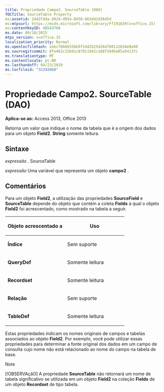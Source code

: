 ```yaml
---
title: Propriedade Campo2. SourceTable (DAO)
TOCTitle: SourceTable Property
ms:assetid: 24d2fdda-d924-d95e-8458-063dd1d36d5d
ms:mtpsurl: https://msdn.microsoft.com/library/Ff191839(v=office.15)
ms:contentKeyID: 48543768
ms.date: 09/18/2015
mtps_version: v=office.15
localization_priority: Normal
ms.openlocfilehash: a3ecf8b6655bb9f1dd2b25d264708112834e8a90
ms.sourcegitcommit: 8fe462c32b91c87911942c188f3445e85a54137c
ms.translationtype: MT
ms.contentlocale: pt-BR
ms.lasthandoff: 04/23/2019
ms.locfileid: "32292668"
---
```

# <a name="field2sourcetable-property-dao"></a>Propriedade Campo2. SourceTable (DAO)


**Aplica-se ao:** Access 2013, Office 2013

Retorna um valor que indique o nome da tabela que é a origem dos dados para um objeto **Field2**. **String** somente leitura.

## <a name="syntax"></a>Sintaxe

*expressão* . SourceTable

*expressão* Uma variável que representa um objeto **campo2** .

## <a name="remarks"></a>Comentários

Para um objeto **Field2**, a utilização das propriedades **SourceField** e **SourceTable** depende do objeto que contém a coleta **Fields** à qual o objeto **Field2** foi acrescentado, como mostrado na tabela a seguir.

<table>
<colgroup>
<col style="width: 50%" />
<col style="width: 50%" />
</colgroup>
<thead>
<tr class="header">
<th><p>Objeto acrescentado a</p></th>
<th><p>Uso</p></th>
</tr>
</thead>
<tbody>
<tr class="odd">
<td><p><strong>Índice</strong></p></td>
<td><p>Sem suporte</p></td>
</tr>
<tr class="even">
<td><p><strong>QueryDef</strong></p></td>
<td><p>Somente leitura</p></td>
</tr>
<tr class="odd">
<td><p><strong>Recordset</strong></p></td>
<td><p>Somente leitura</p></td>
</tr>
<tr class="even">
<td><p><strong>Relação</strong></p></td>
<td><p>Sem suporte</p></td>
</tr>
<tr class="odd">
<td><p><strong>TableDef</strong></p></td>
<td><p>Somente leitura</p></td>
</tr>
</tbody>
</table>


Estas propriedades indicam os nomes originais de campos e tabelas associados ao objeto **Field2**. Por exemplo, você pode utilizar essas propriedades para determinar a fonte original dos dados em um campo de consulta cujo nome não está relacionado ao nome do campo na tabela de base.


> [!NOTE]
> [!OBSERVAçãO] A propriedade **SourceTable** não retornará um nome de tabela significativo se utilizada em um objeto **Field2** na coleção **Fields** de um objeto **Recordset** de tipo tabela.


